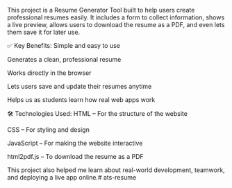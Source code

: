 This project is a Resume Generator Tool built to help users create professional resumes easily. It includes a form to collect information, shows a live preview, allows users to download the resume as a PDF, and even lets them save it for later use.

✅ Key Benefits:
Simple and easy to use

Generates a clean, professional resume

Works directly in the browser

Lets users save and update their resumes anytime

Helps us as students learn how real web apps work

🛠 Technologies Used:
HTML – For the structure of the website

CSS – For styling and design

JavaScript – For making the website interactive

html2pdf.js – To download the resume as a PDF


This project also helped me learn about real-world development, teamwork, and deploying a live app online.# ats-resume
